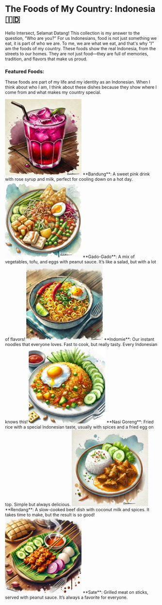 # The Foods of My Country: Indonesia 🇮🇩

Hello Intersect, Selamat Datang! This collection is my answer to the question, "Who are you?" For us Indonesians, food is not just something we eat, it is part of who we are. To me, we are what we eat, and that's why *"I"* am the foods of my country. These foods show the real Indonesia, from the streets to our homes. They are not just food—they are full of memories, tradition, and flavors that make us proud.

### Featured Foods:

These foods are part of my life and my identity as an Indonesian. When I think about who I am, I think about these dishes because they show where I come from and what makes my country special.

<img src="https://raw.githubusercontent.com/rahilwan/design-my-profile-intersect/main/bandung.png" alt="Bandung" width="50%">
**Bandung**: A sweet pink drink with rose syrup and milk, perfect for cooling down on a hot day.

<img src="https://raw.githubusercontent.com/rahilwan/design-my-profile-intersect/main/gadogado.png" alt="Gado Gado" width="50%">
**Gado-Gado**: A mix of vegetables, tofu, and eggs with peanut sauce. It’s like a salad, but with a lot of flavors!

<img src="https://raw.githubusercontent.com/rahilwan/design-my-profile-intersect/main/indomie.png" alt="Indomie" width="50%">
**Indomie**: Our instant noodles that everyone loves. Fast to cook, but really tasty. Every Indonesian knows this!

<img src="https://raw.githubusercontent.com/rahilwan/design-my-profile-intersect/main/nasigoreng.png" alt="Nasi Goreng" width="50%">
**Nasi Goreng**: Fried rice with a special Indonesian taste, usually with spices and a fried egg on top. Simple but always delicious.

<img src="https://raw.githubusercontent.com/rahilwan/design-my-profile-intersect/main/rendang.png" alt="Rendang" width="50%">
**Rendang**: A slow-cooked beef dish with coconut milk and spices. It takes time to make, but the result is so good!

<img src="https://raw.githubusercontent.com/rahilwan/design-my-profile-intersect/main/sate.png" alt="Sate" width="50%">
**Sate**: Grilled meat on sticks, served with peanut sauce. It’s always a favorite for everyone.
